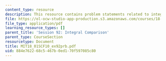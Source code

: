 ```yaml
---
content_type: resource
description: This resource contains problem statements related to integral comparison.
file: https://ol-ocw-studio-app-production.s3.amazonaws.com/courses/18-01sc-single-variable-calculus-fall-2010/884e762268c5467b0ed170f597085c80_MIT18_01SCF10_ex92prb.pdf
file_type: application/pdf
learning_resource_types: []
parent_title: 'Session 92: Integral Comparison'
parent_type: CourseSection
resourcetype: Document
title: MIT18_01SCF10_ex92prb.pdf
uid: 884e7622-68c5-467b-0ed1-70f597085c80
---
```

